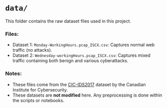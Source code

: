 # `data/`

This folder contains the raw dataset files used in this project.

### Files:
- Dataset 1: `Monday-WorkingHours.pcap_ISCX.csv`: Captures normal web traffic (no attacks).
- Dataset 2: `Wednesday-workingHours.pcap_ISCX.csv`: Captures mixed traffic containing both benign and various cyberattacks.

### Notes:
- These files come from the [CIC-IDS2017](https://www.unb.ca/cic/datasets/ids-2017.html) dataset by the Canadian Institute for Cybersecurity.
- These datasets are **not modified** here. Any preprocessing is done within the scripts or notebooks.
